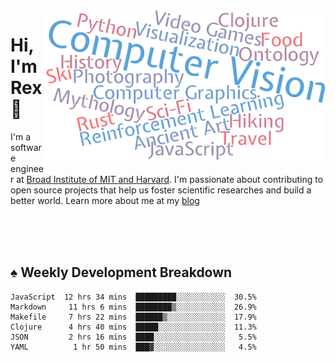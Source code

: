 <img src="https://raw.githubusercontent.com/rexwangcc/rexwangcc/master/myself.png" alt="Rex!" width="450" height="250" align="right">

# Hi, I'm Rex 👋

I'm a software engineer at [Broad Institute of MIT and Harvard](https://www.broadinstitute.org/). I'm passionate about contributing to open source projects that help us foster scientific researches and build a better world. Learn more about me at my [blog](https://rexwang.cc)

<br>
<br>
<br>

<table>
<tr valign="top" width="50%">
<!-- <td > -->

## ♠ Weekly Development Breakdown

<!-- code_time starts -->

```text
JavaScript  12 hrs 34 mins  █████████░░░░░░░░░░░  30.5%
Markdown     11 hrs 6 mins  ████████▒░░░░░░░░░░░  26.9%
Makefile     7 hrs 22 mins  ██████▒░░░░░░░░░░░░░  17.9%
Clojure      4 hrs 40 mins  █████░░░░░░░░░░░░░░░  11.3%
JSON         2 hrs 16 mins  ████░░░░░░░░░░░░░░░░   5.5%
YAML          1 hr 50 mins  ███▓░░░░░░░░░░░░░░░░   4.5%
```

<!-- code_time ends -->

<!-- Placeholder for my Game statuses -->

<!-- <td valign="top" width="50%">

#### ♦ My Personal Progress

</td> -->

</tr>
</table>
